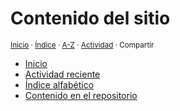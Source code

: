# Contenido del sitio
<sup>[Inicio](../index.md) · [Índice](https://github.com/jucardus/jucardus.github.io/blob/main/readme.md#contenido) · [A-Z](https://github.com/jucardus/jucardus.github.io/blob/main/indices/alfabetico.md) · [Actividad](https://github.com/jucardus/jucardus.github.io/blob/main/indices/actividad.md) · Compartir</sup>

* [Inicio](https://github.com/jucardus/jucardus.github.io/blob/main/index.md)
* [Actividad reciente](https://github.com/jucardus/jucardus.github.io/blob/main/indices/actividad.md)
* [Índice alfabético](https://github.com/jucardus/jucardus.github.io/blob/main/indices/alfabetico.md)
* [Contenido en el repositorio](https://github.com/jucardus/jucardus.github.io/tree/main/contenido)
